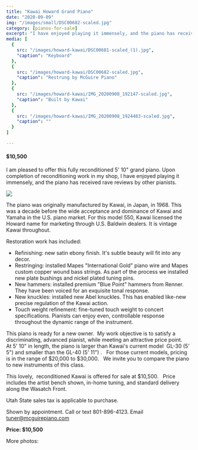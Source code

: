 ```yaml
---
title: "Kawai Howard Grand Piano"
date: "2020-09-09"
img: "/images/small/DSC00682-scaled.jpg"
category: [pianos-for-sale]
excerpt: "I have enjoyed playing it immensely, and the piano has received rave reviews by other pianists."
media: [
  {
    src: "/images/howard-kawai/DSC00681-scaled_(1).jpg",
    "caption": "Keyboard"
  },
  {
    src: "/images/howard-kawai/DSC00682-scaled.jpg",
    "caption": "Restrung by McGuire Piano"
  },
  {
    src: "/images/howard-kawai/IMG_20200908_192147-scaled.jpg",
    "caption": "Built by Kawai"
  },
  {
    src: "/images/howard-kawai/IMG_20200908_1924483-scaled.jpg",
    "caption": ""
  }
]

---
```

<div>
  <div itemtype="http://schema.org/Product" itemscope>
    <meta itemprop="sku" content="kawai-howard" />
    <meta itemprop="name" content="Kawai Howard 5-10 Grand Piano" />
    <link itemprop="image" href="https://mcguirepiano.com/images/medium/IMG_20200908_191818G-936x1024.jpg" />
    <link itemprop="image" href="https://mcguirepiano.com/images/howard-kawai/DSC00681-scaled_(1).jpg" />
    <link itemprop="image" href="https://mcguirepiano.com/images/howard-kawai/DSC00682-scaled.jpg" />
    <meta itemprop="description" content="Kawai-Howard grand piano rebuilt by McGuire Piano" />
    <div itemprop="brand" itemtype="http://schema.org/Brand" itemscope>
      <meta itemprop="name" content="Kawai" />
    </div>
    <div itemprop="offers" itemtype="http://schema.org/Offer" itemscope>
      <link itemprop="url" href="https://mcguirepiano.com/blog/kawai-howard-piano-for-sale" />
      <meta itemprop="itemCondition" content="https://schema.org/UsedCondition" />
      <meta itemprop="availability" content="https://schema.org/InStock" />
      <meta itemprop="price" content="10500.00" />
      <meta itemprop="priceCurrency" content="USD" />
      <meta itemprop="priceValidUntil" content="2021-11-20" />
    </div>
  </div>
</div>


#### $10,500

I am pleased to offer this fully reconditioned 5' 10" grand piano. Upon completion of reconditioning work in my shop, I have enjoyed playing it immensely, and the piano has received rave reviews by other pianists.

![](/images/medium/IMG_20200908_191818G-936x1024.jpg)

The piano was originally manufactured by Kawai, in Japan, in 1968. This was a decade before the wide acceptance and dominance of Kawai and Yamaha in the U.S. piano market. For this model 550, Kawai licensed the Howard name for marketing through U.S. Baldwin dealers. It is vintage Kawai throughout.

Restoration work has included:

- Refinishing: new satin ebony finish. It's subtle beauty will fit into any decor.
- Restringing: installed Mapes "International Gold" piano wire and Mapes custom copper wound bass strings. As part of the process we installed new plate bushings and nickel plated tuning pins.
- New hammers: installed premium "Blue Point" hammers from Renner. They have been voiced for an exquisite tonal response.
- New knuckles: installed new Abel knuckles. This has enabled like-new precise regulation of the Kawai action.
- Touch weight refinement: fine-tuned touch weight to concert specifications. Pianists can enjoy even, controllable response throughout the dynamic range of the instrument.

This piano is ready for a new owner.  My work objective is to satisfy a  discriminating, advanced pianist, while meeting an attractive price point.    At 5' 10" in length, the piano is larger than Kawai's current model  GL-30 (5' 5") and smaller than the GL-40 (5' 11") .   For those current models, pricing is in the range of $20,000 to $30,000.   We invite you to compare the piano to new instruments of this class. 

This lovely,  reconditioned Kawai is offered for sale at $10,500.   Price includes the artist bench shown, in-home tuning, and standard delivery along the Wasatch Front.   

Utah State sales tax is applicable to purchase.

Shown by appointment. Call or text 801-896-4123. Email tuner@mcguirepiano.com

**Price: $10,500**

More photos: 
